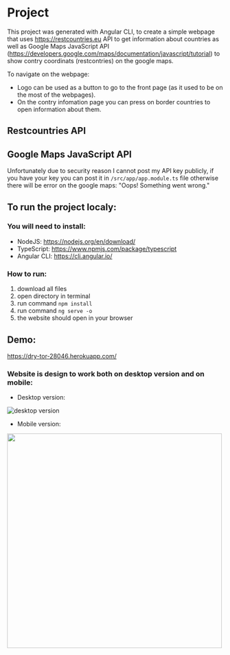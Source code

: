 # Project
This project was generated with Angular CLI, to create a simple webpage that uses https://restcountries.eu API to get information about countries as well as Google Maps JavaScript API (https://developers.google.com/maps/documentation/javascript/tutorial) to show contry coordinats (restcontries) on the google maps.

To navigate on the webpage:
* Logo can be used as a button to go to the front page (as it used to be on the most of the webpages).
* On the contry infomation page you can press on border countries to open information about them.

## Restcountries API

## Google Maps JavaScript API
Unfortunately due to security reason I cannot post my API key publicly, if you have your key you can post it in `/src/app/app.module.ts` file
otherwise there will be error on the google maps: "Oops! Something went wrong."


## To run the project localy:
### You will need to install:
* NodeJS: https://nodejs.org/en/download/
* TypeScript: https://www.npmjs.com/package/typescript
* Angular CLI: https://cli.angular.io/

### How to run:
1. 	download all files
2. 	open directory in terminal
3. 	run command `npm install`
4. 	run command `ng serve -o`
5. 	the website should open in your browser


## Demo:
https://dry-tor-28046.herokuapp.com/

### Website is design to work both on desktop version and on mobile:
* Desktop version:

![desktop version](http://artiom.no/images/oslomet/screenshot/desktop.gif)
* Mobile version:

<img src="http://artiom.no/images/oslomet/screenshot/mobile.gif" height="500">
